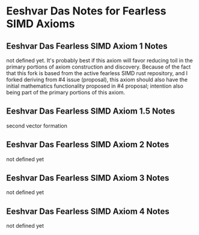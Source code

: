 # Eeshvar Das Notes for Fearless SIMD Axioms
## Eeshvar Das Fearless SIMD Axiom 1 Notes 
not defined yet.
It's probably best if this axiom will favor reducing toil in the 
primary portions of axiom construction and discovery.
Because of the fact that this fork is based from 
the active fearless SIMD rust repository,
and I forked deriving from #4 issue (proposal),
this axiom should also have the 
initial mathematics functionality 
proposed in #4 proposal;
intention also being part of the primary portions of this axiom.
## Eeshvar Das Fearless SIMD Axiom 1.5 Notes 
second vector formation 
## Eeshvar Das Fearless SIMD Axiom 2 Notes 
not defined yet
## Eeshvar Das Fearless SIMD Axiom 3 Notes 
not defined yet
## Eeshvar Das Fearless SIMD Axiom 4 Notes 
not defined yet 
